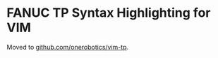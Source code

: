 # FANUC TP Syntax Highlighting for VIM

Moved to [github.com/onerobotics/vim-tp](https://github.com/onerobotics/vim-tp).
